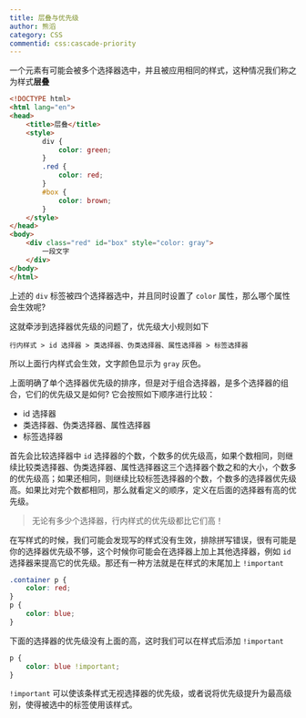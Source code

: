 ```yaml
---
title: 层叠与优先级
author: 熊滔
category: CSS
commentid: css:cascade-priority
---
```


一个元素有可能会被多个选择器选中，并且被应用相同的样式，这种情况我们称之为样式**层叠**

```html
<!DOCTYPE html>
<html lang="en">
<head>
    <title>层叠</title>
    <style>
        div {
            color: green;
        }
        .red {
            color: red;
        }
        #box {
            color: brown;
        }
    </style>
</head>
<body>
    <div class="red" id="box" style="color: gray">
        一段文字
    </div>
</body>
</html>
```

上述的 `div` 标签被四个选择器选中，并且同时设置了 `color` 属性，那么哪个属性会生效呢?

<DisplayBox>

<CSS-Demo-13></CSS-Demo-13>

</DisplayBox>

这就牵涉到选择器优先级的问题了，优先级大小规则如下

```
行内样式 > id 选择器 > 类选择器、伪类选择器、属性选择器 > 标签选择器
```

所以上面行内样式会生效，文字颜色显示为 `gray` 灰色。

上面明确了单个选择器优先级的排序，但是对于组合选择器，是多个选择器的组合，它们的优先级又是如何? 它会按照如下顺序进行比较：

- id 选择器
- 类选择器、伪类选择器、属性选择器
- 标签选择器

首先会比较选择器中 `id` 选择器的个数，个数多的优先级高，如果个数相同，则继续比较类选择器、伪类选择器、属性选择器这三个选择器个数之和的大小，个数多的优先级高；如果还相同，则继续比较标签选择器的个数，个数多的选择器优先级高。如果比对完个数都相同，那么就看定义的顺序，定义在后面的选择器有高的优先级。

> 无论有多少个选择器，行内样式的优先级都比它们高！

在写样式的时候，我们可能会发现写的样式没有生效，排除拼写错误，很有可能是你的选择器优先级不够，这个时候你可能会在选择器上加上其他选择器，例如 `id` 选择器来提高它的优先级。那还有一种方法就是在样式的末尾加上 `!important`

```css
.container p {
    color: red;
}
p {
    color: blue;
}
```

下面的选择器的优先级没有上面的高，这时我们可以在样式后添加 `!important` 

```css
p {
    color: blue !important;
}
```

`!important` 可以使该条样式无视选择器的优先级，或者说将优先级提升为最高级别，使得被选中的标签使用该样式。

